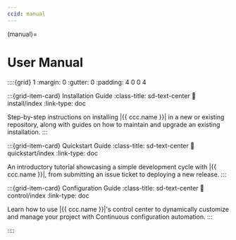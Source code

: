 ```yaml
---
ccid: manual
---
```


(manual)=
# User Manual

::::{grid} 1
:margin: 0
:gutter: 0
:padding: 4 0 0 4


:::{grid-item-card} Installation Guide
:class-title: sd-text-center
:link: install/index
:link-type: doc

Step-by-step instructions on installing |{{ ccc.name }}| in a new or existing repository,
along with guides on how to maintain and upgrade an existing installation.
:::


:::{grid-item-card} Quickstart Guide
:class-title: sd-text-center
:link: quickstart/index
:link-type: doc

An introductory tutorial showcasing a
simple development cycle with |{{ ccc.name }}|,
from submitting an issue ticket to deploying a new release.
:::


:::{grid-item-card} Configuration Guide
:class-title: sd-text-center
:link: control/index
:link-type: doc

Learn how to use |{{ ccc.name }}|'s control center
to dynamically customize and manage your project with
Continuous configuration automation.
:::


<!--

:::{grid-item-card} Repository
:link: repo/index
:link-type: doc
:class-title: sd-text-center

Introduction to your Git/Github repository,
its directory structure, contents, and settings,
along with guides on how to customize and manage it.
:::


:::{grid-item-card} Issue Tracking System
:link: its/index
:link-type: doc
:class-title: sd-text-center


:::



:::{grid-item-card} Branch Types
:link: branches
:link-type: branches
:class-title: sd-text-center

A detailed overview of the different branch types created, managed, and used by |{{ccc.name}}|.
:::

:::{grid-item-card} Commit Types
:link: commits
:link-type: commits
:class-title: sd-text-center

A detailed overview of the different commit types created, managed, and used by |{{ccc.name}}|.
:::

:::{grid-item-card} Label Types
:link: labels
:link-type: labels
:class-title: sd-text-center

A detailed overview of the different label types created, managed, and used by |{{ccc.name}}|.
:::

:::{grid-item-card} Workflows
:link: workflows/index
:link-type: doc
:class-title: sd-text-center

An extensive summary of the continuous integration, deployment, and testing (CI/CD/CT) workflows
implemented by |{{ccc.name}}|, and how they are used to fully automate
the entire software development process of your project.
:::



:::{grid-item-card} Fundamentals
:class-title: sd-text-center
:link: fundamentals/index
:link-type: doc

Detailed explanation of fundamental concepts and features in |{{ ccc.name }}|,
to help you understand and and utilize the full potential of your project's
development environment and workflows.
:::




:::{grid-item-card} Usage
:class-title: sd-text-center
:link: usage/index
:link-type: doc

An in-depth guide on how to use |{{ ccc.name}}|'s various features and functionalities
in your software development process.
:::

:::{grid-item-card} Technical
:class-title: sd-text-center
:link: technical/index
:link-type: doc

Technical details on |{{ ccc.name }}|'s architecture, implementation, and infrastructure,
along with instructions on how to update, extend, and customize it.
:::






:::{grid-item-card} Development Cycle
:class-title: sd-text-center
:link: dev/index
:link-type: doc

A step-by-step guide to various cycles of your software development process with |{{ ccc.name }}|.
:::

:::{grid-item-card} Package
:class-title: sd-text-center
:link: package/index
:link-type: doc

Instructions on developing your Python package with |{{ ccc.name }}|.
:::

:::{grid-item-card} Test Suite
:class-title: sd-text-center
:link: tests/index
:link-type: doc

Instructions on developing the test suite of your package with |{{ ccc.name }}|.
:::

:::{grid-item-card} Website
:class-title: sd-text-center
:link: website/index
:link-type: doc

Instructions on developing the documentation website of your project with |{{ ccc.name }}|.
:::

:::{grid-item-card} Infrastructure
:class-title: sd-text-center
:link: infrastructure/index
:link-type: doc
:margin: 3 3 auto auto


This technical guide provides detailed information on the implementation details
and other technical aspects of |{{ ccc.name }}|.
It is more geared towards developers who are interested in contributing to |{{ ccc.name }}|,
or auditing the source code for security and other purposes.

A comprehensive overview of |{{ ccc.name }}|'s architecture,
implementation, and infrastructure.
:::

-->

::::
